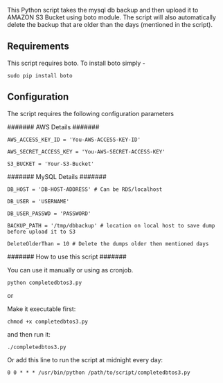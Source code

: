 
This Python script takes the mysql db backup and then upload it to AMAZON S3 Bucket using boto module. The script will also automatically delete the backup that are older than the days (mentioned in the script).

Requirements
------------

This script requires boto. To install boto simply -

```
sudo pip install boto
```
Configuration
-------------

The script requires the following configuration parameters

####### AWS Details #######
```
AWS_ACCESS_KEY_ID = 'You-AWS-ACCESS-KEY-ID'

AWS_SECRET_ACCESS_KEY = 'You-AWS-SECRET-ACCESS-KEY'

S3_BUCKET = 'Your-S3-Bucket'
```

####### MySQL Details #######
```
DB_HOST = 'DB-HOST-ADDRESS' # Can be RDS/localhost

DB_USER = 'USERNAME'

DB_USER_PASSWD = 'PASSWORD'

BACKUP_PATH = '/tmp/dbbackup' # location on local host to save dump before upload it to S3

DeleteOlderThan = 10 # Delete the dumps older then mentioned days
```

#######  How to use this script ####### 

You can use it manually or using as cronjob.
```
python completedbtos3.py
```
or

Make it executable first:
```
chmod +x completedbtos3.py 
```
and then run it:
```
./completedbtos3.py
```
Or add this line to run the script at midnight every day: 
```
0 0 * * * /usr/bin/python /path/to/script/completedbtos3.py
```
